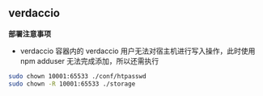 ## verdaccio

**部署注意事项**
+ verdaccio 容器内的 verdaccio 用户无法对宿主机进行写入操作，此时使用 npm adduser 无法完成添加，所以还需执行

```bash
sudo chown 10001:65533 ./conf/htpasswd
sudo chown -R 10001:65533 ./storage
```